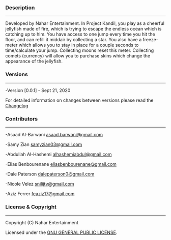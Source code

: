 ### Description
---

Developed by Nahar Entertainment. In Project Kandil, you play as a cheerful jellyfish made of fire, which is trying to escape the endless ocean which is catching up to him. You have access to one jump every time you hit the floor, and can refill it middair by collecting a star. You also have a freeze-meter which allows you to stay in place for a couple seconds to time/calculate your jump. Collecting moons reset this meter. Collecting comets (currency) will allow you to purchase skins which change the appearance of the jellyfish. 


### Versions
---

-Version [0.0.1] - Sept 21, 2020

For detailed information on changes between versions please read the [Changelog](CHANGELOG.md)


### Contributors 
---

-Asaad Al-Barwani <asaad.barwani@gmail.com>

-Samy Zian <samyzian03@gmail.com>

-Abdullah Al-Hashemi <alhashemiabdul@gmail.com>

-Elias Benbourenane <eliasbenbourenane@gmail.com>

-Dale Paterson <dalepaterson0@gmail.com>

-Nicole Velez <snilijtv@gmail.com>

-Aziz Ferrer <feaziz17@gmail.com>


### License & Copyright
---

Copyright (C) Nahar Entertainment

Licensed under the [GNU GENERAL PUBLIC LICENSE](LICENSE.md).
